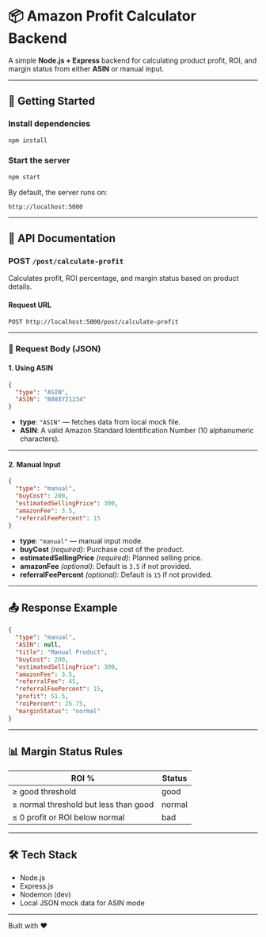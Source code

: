 # 📦 Amazon Profit Calculator Backend

A simple **Node.js + Express** backend for calculating product profit, ROI, and margin status from either **ASIN** or manual input.

---

## 🚀 Getting Started

### Install dependencies
```bash
npm install
```

### Start the server
```bash
npm start
```
By default, the server runs on:
```
http://localhost:5000
```

---

## 📡 API Documentation

### **POST** `/post/calculate-profit`
Calculates profit, ROI percentage, and margin status based on product details.

#### Request URL
```
POST http://localhost:5000/post/calculate-profit
```

---

### 📝 Request Body (JSON)

#### 1. Using ASIN
```json
{
  "type": "ASIN",
  "ASIN": "B08XYZ1234"
}
```
- **type**: `"ASIN"` — fetches data from local mock file.
- **ASIN**: A valid Amazon Standard Identification Number (10 alphanumeric characters).

---

#### 2. Manual Input
```json
{
  "type": "manual",
  "buyCost": 200,
  "estimatedSellingPrice": 300,
  "amazonFee": 3.5,
  "referralFeePercent": 15
}
```
- **type**: `"manual"` — manual input mode.
- **buyCost** *(required)*: Purchase cost of the product.
- **estimatedSellingPrice** *(required)*: Planned selling price.
- **amazonFee** *(optional)*: Default is `3.5` if not provided.
- **referralFeePercent** *(optional)*: Default is `15` if not provided.

---

## 📤 Response Example
```json
{
  "type": "manual",
  "ASIN": null,
  "title": "Manual Product",
  "buyCost": 200,
  "estimatedSellingPrice": 300,
  "amazonFee": 3.5,
  "referralFee": 45,
  "referralFeePercent": 15,
  "profit": 51.5,
  "roiPercent": 25.75,
  "marginStatus": "normal"
}
```

---

## 📊 Margin Status Rules
| ROI %           | Status   |
|-----------------|----------|
| ≥ good threshold | good     |
| ≥ normal threshold but less than good | normal   |
| ≤ 0 profit or ROI below normal | bad      |

---

## 🛠 Tech Stack
- Node.js
- Express.js
- Nodemon (dev)
- Local JSON mock data for ASIN mode

---

Built with ❤️
